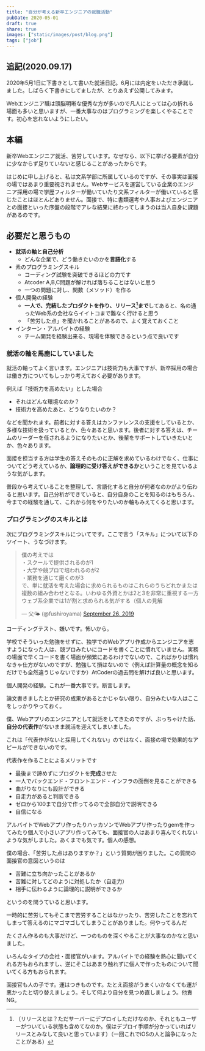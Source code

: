 ```yaml
---
title: "自分が考える新卒エンジニアの就職活動"
pubDate: 2020-05-01
draft: true
share: true
images: ["static/images/post/blog.png"]
tags: ["job"]
---
```


## 追記(2020.09.17)

2020年5月1日に下書きとして書いた就活日記。6月には内定をいただき承諾しました。しばらく下書きにしてましたが、とりあえず公開してみます。

Webエンジニア職は頭脳明晰な優秀な方が多いので凡人にとっては心の折れる場面も多いと思いますが、一番大事なのはプログラミングを楽しくやることです。初心を忘れないようにしたい。

## 本編

新卒Webエンジニア就活、苦労しています。なぜなら、以下に挙げる要素が自分に少なからず足りていないと感じることがあったからです。

<!--more-->

はじめに申し上げると、私は文系学部に所属しているのですが、その事実は面接の場ではあまり重要視されません。Webサービスを運営している企業のエンジニア採用の場で学歴フィルターが働いていたり文系フィルターが働いていると感じたことはほとんどありません。面接で、特に書類選考や人事およびエンジニアとの面接といった序盤の段階でアレな結果に終わってしまうのは当人自身に課題があるのです。

## 必要だと思うもの

- **就活の軸と自己分析**
  - どんな企業で、どう働きたいのかを**言語化**する
- 素のプログラミングスキル
  - コーディング試験を突破できるほどの力です
  - Atcoder A,B,C問題が解ければ落ちることはないと思う
  - 一つの問題に対し、関数（メソッド）を作る
- 個人開発の経験
  - **一人で、完結したプロダクトを作り、リリース[^リリース]まで**してあると、名の通ったWeb系の会社ならイイトコまで難なく行けると思う
  - 「苦労した点」を聞かれることがあるので、よく覚えておくこと
- インターン・アルバイトの経験
  - チーム開発を経験出来る、現場を体験できるという点で良いです

[^リリース]:（リリースとは？ただサーバーにデプロイしただけなのか、それともユーザーがついている状態も含めてなのか。僕はデプロイ手順が分かっていればリリースとみなして良いと思っています）（一回これでiOSの人と論争になったことがある）

### 就活の軸を馬鹿にしていました

就活の軸ってよく言います。エンジニアは技術力も大事ですが、新卒採用の場合は働き方についてもしっかり考えておく必要があります。

例えば「技術力を高めたい」とした場合

- それはどんな環境なのか？
- 技術力を高めたあと、どうなりたいのか？

などを聞かれます。前者に対する答えはカンファレンスの支援をしているとか、多様な技術を扱っているとか、色々あると思います。後者に対する答えは、チームのリーダーを任されるようになりたいとか、後輩をサポートしていきたいとか、色々あります。

面接を担当する方は学生の答えそのものに正解を求めているわけでなく、仕事についてどう考えているか、**論理的に受け答えができるか**ということを見ているような気がします。

普段から考えていることを整理して、言語化すると自分が何者なのかがより伝わると思います。自己分析ができていると、自分自身のことを知るのはもちろん、今までの経験を通して、これから何をやりたいのか軸もみえてくると思います。

### プログラミングのスキルとは

次にプログラミングスキルについてです。ここで言う「スキル」について以下のツイート、うなづけます。

<blockquote class="twitter-tweet"><p lang="ja" dir="ltr">僕の考えでは<br>・スクールで提供されるのが1<br>・大学や競プロで培われるのが2<br>・業務を通じて磨くのが3<br>で、単に就活を考えた場合に求められるものはこれらのうちどれかまたは複数の組み合わせとなる。いわゆる外資とかは2と3を非常に重視する一方ウェブ系企業では1が割と求められる気がする（個人の見解</p>&mdash; 父🌤️ (@fushiroyama) <a href="https://twitter.com/fushiroyama/status/1177062770778374144?ref_src=twsrc%5Etfw">September 26, 2019</a></blockquote> <script async src="https://platform.twitter.com/widgets.js" charset="utf-8"></script>

コーディングテスト、嫌いです。怖いから。

学校でそういった勉強をせずに、独学でのWebアプリ作成からエンジニアを志すようになった人は、競プロみたいにコードを書くことに慣れていません。実務の場面で早くコードを書く場面が頻繁にあるわけでないので、こればかりは慣れなきゃ仕方がないのですが、勉強して損はないので（例えば計算量の概念を知るだけでも全然違うじゃないですか）AtCoderの過去問を解けば良いと思います。

個人開発の経験。これが一番大事です。断言します。

論文書きましたとか研究の成果があるとかじゃない限り、自分みたいな人はここをしっかりやっておく。

僕、Webアプリのエンジニアとして就活をしてきたのですが、ぶっちゃけた話、**自分の代表作**がないまま就活を迎えてしまいました。

これは「代表作がないと採用してくれない」のではなく、面接の場で効果的なアピールができないのです。

代表作を作ることによるメリットです

- 最後まで諦めずにプロダクトを**完成**させた
- 一人でバックエンド・フロントエンド・インフラの面倒を見ることができる
- 曲がりなりにも設計ができる
- 自走力があると判断できる
- ゼロから100まで自分で作ってるので全部自分で説明できる
- 自信になる

アルバイトでWebアプリ作ったりハッカソンでWebアプリ作ったりgemを作ってみたり個人で小さいアプリ作ってみても、面接官の人はあまり喜んでくれないような気がしました。あくまでも気です。個人の感想。

僕の場合、「苦労した点はありますか？」という質問が困りました。この質問の面接官の意図というのは

- 苦難に立ち向かったことがあるか
- 苦難に対してどのように対処したか（自走力）
- 相手に伝わるように論理的に説明ができるか

というのを問うていると思います。

一時的に苦労してもそこまで苦労することはなかったり、苦労したことを忘れてしまって答えるのにマゴマゴしてしまうことがありました。何やってるんだ

たくさん作るのも大事だけど、一つのものを深くやることが大事なのかなと思いました。

いろんなタイプの会社・面接官がいます。アルバイトでの経験を熱心に聞いてくれる方もおられますし、逆にそこはあまり触れずに個人で作ったものについて聞いてくる方もおられます。

面接官も人の子です。運はつきものです。たとえ面接がうまくいかなくても運が悪かったと切り替えましょう。そして何より自分を見つめ直しましょう。他責NG。

<!-- ## 最後に

<!-- 散らかった気持ちを整理する意味も込めて、まだどこからも正式に内定をもらっているわけでもないのに最近考えていることを書いてみました。有識者の方が見たら「テメェ勘違いしてんだよ、そこが問題じゃねぇよタコ助、だからテメェはダメなんだよ」と言われるかもしれません。マサカリください。ボコボコに殴ってください。お願いします。遠慮なく殴ってください

今後、就活にケリがつけば、改めて新卒エンジニア就活記を書こうと思います。どなたかに少しでも参考にしていただきたいという思いがあるので。

後悔は募るばかり。あの時もっと単位を取っておけばよかった、そうしたらもっとアプリ制作に時間を捻出できたのにとか、あの時ハロプロにハマっていなかったらもっと進捗出せたのにとか。仕方ないですね。どうなってもいいやと思って前向きます。キャリア相談乗ってくれる方がいたら連絡ください。 -->

<!-- ~~そもそもプログラミング向いてないんじゃないかという気がしてならない~~ -->
